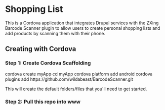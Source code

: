 <html>
<h1>Shopping List</h1>
This is a Cordova application that integrates Drupal services with the ZXing Barcode Scanner plugin to allow users to create personal shopping lists and add products by scanning them with their phone.

<h2>Creating with Cordova</h2>

<h3> Step 1: Create Cordova Scaffolding</h3>
cordova create myApp
cd myApp
cordova platform add android
cordova plugins add https://github.com/wildabeast/BarcodeScanner.git

This will create the default folders/files that you'll need to get started.


<h3> Step 2: Pull this repo into www</h3>


</html>

